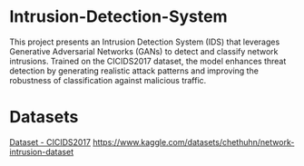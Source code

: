 # Intrusion-Detection-System
This project presents an Intrusion Detection System (IDS) that leverages Generative Adversarial Networks (GANs) to detect and classify network intrusions. Trained on the CICIDS2017 dataset, the model enhances threat detection by generating realistic attack patterns and improving the robustness of classification against malicious traffic.

# Datasets 
[Dataset - CICIDS2017](https://www.unb.ca/cic/datasets/ids-2017.html)
https://www.kaggle.com/datasets/chethuhn/network-intrusion-dataset
